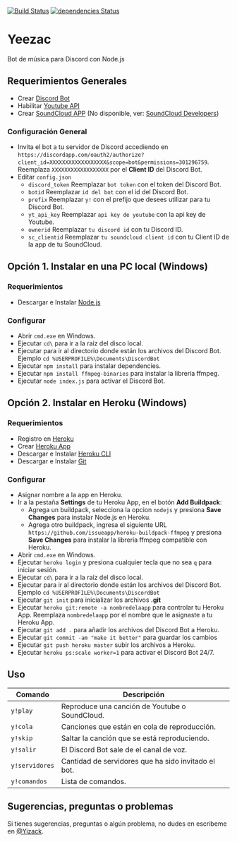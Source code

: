 [![Build Status](https://travis-ci.org/Yizack/yeezac.svg?branch=master)](https://travis-ci.org/Yizack/yeezac)
[![dependencies Status](https://david-dm.org/yizack/yeezac/status.svg)](https://david-dm.org/yizack/yeezac)
# Yeezac
Bot de música para Discord con Node.js

## Requerimientos Generales
- Crear [Discord Bot](https://discordapp.com/developers/applications/)
- Habilitar [Youtube API](https://console.developers.google.com/)
- Crear [SoundCloud APP](https://soundcloud.com/you/apps) (No disponible, ver:  [SoundCloud  Developers](https://developers.soundcloud.com/))

### Configuración General
- Invita el bot a tu servidor de Discord accediendo en\
`https://discordapp.com/oauth2/authorize?client_id=XXXXXXXXXXXXXXXXXX&scope=bot&permissions=301296759`. \
Reemplaza `XXXXXXXXXXXXXXXXXX` por el **Client ID** del Discord Bot.
- Editar `config.json`
  - `discord_token` Reemplazar `bot token` con el token del Discord Bot.
  - `botid` Reemplazar `id del bot` con el id del Discord Bot.
  - `prefix` Reemplazar `y!` con el prefijo que desees utilizar para tu Discord Bot.
  - `yt_api_key` Reemplazar `api key de youtube` con la api key de Youtube.
  - `ownerid` Reemplazar `tu discord id` con tu Discord ID.
  - `sc_clientid` Reemplazar `tu soundcloud client id` con tu Client ID de la app de tu SoundCloud.
##

## Opción 1. Instalar en una PC local (Windows)
### Requerimientos
- Descargar e Instalar [Node.js](https://nodejs.org/)

### Configurar
- Abrir `cmd.exe` en Windows.
- Ejecutar `cd\` para ir a la raíz del disco local.
- Ejecutar para ir al directorio donde están los archivos del Discord Bot. Ejemplo `cd %USERPROFILE%\Documents\DiscordBot`
- Ejecutar `npm install` para instalar dependencies.
- Ejecutar `npm install ffmpeg-binaries` para instalar la librería ffmpeg.
- Ejecutar `node index.js` para activar el Discord Bot.
##

## Opción 2. Instalar en Heroku (Windows)
### Requerimientos
- Registro en [Heroku](https://heroku.com/)
- Crear [Heroku App](https://dashboard.heroku.com/new-app)
- Descargar e Instalar [Heroku CLI](https://devcenter.heroku.com/articles/heroku-cli)
- Descargar e Instalar [Git](https://git-scm.com/downloads)

### Configurar
- Asignar nombre a la app en Heroku.
- Ir a la pestaña **Settings** de tu Heroku App, en el botón **Add Buildpack**:
  - Agrega un buildpack, selecciona la opcion `nodejs` y presiona **Save Changes** para instalar Node.js en Heroku.
  - Agrega otro buildpack, ingresa el siguiente URL `https://github.com/issueapp/heroku-buildpack-ffmpeg` y presiona **Save Changes** para instalar la librería ffmpeg compatible con Heroku.
- Abrir `cmd.exe` en Windows.
- Ejecutar `heroku login` y presiona cualquier tecla que no sea `q` para iniciar sesión.
- Ejecutar `cd\` para ir a la raíz del disco local.
- Ejecutar para ir al directorio donde están los archivos del Discord Bot. Ejemplo `cd %USERPROFILE%\Documents\DiscordBot`
- Ejecutar `git init` para inicializar los archivos **.git**
- Ejecutar `heroku git:remote -a nombredelaapp` para controlar tu Heroku App. Reemplaza `nombredelaapp` por el nombre que le asignaste a tu Heroku App.
- Ejecutar `git add .` para añadir los archivos del Discord Bot a Heroku.
- Ejecutar `git commit -am "make it better"` para guardar los cambios
- Ejecutar `git push heroku master` subir los archivos a Heroku.
- Ejecutar `heroku ps:scale worker=1` para activar el Discord Bot 24/7.
##

## Uso
| Comando | Descripción
|---------|-------------|
| `y!play` | Reproduce una canción de Youtube o SoundCloud. |
| `y!cola` | Canciones que están en cola de reproducción. |
| `y!skip` | Saltar la canción que se está reproduciendo. |
| `y!salir` | El Discord Bot sale de el canal de voz. |
| `y!servidores` | Cantidad de servidores que ha sido invitado el bot. |
| `y!comandos` | Lista de comandos. |
##

## Sugerencias, preguntas o problemas
Si tienes sugerencias, preguntas o algún problema, no dudes en escribeme en [@Yizack](https://github.com/Yizack/yeezac/issues/new).
